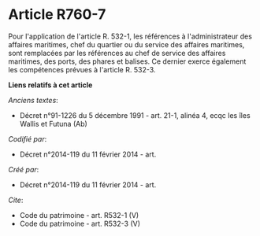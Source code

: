 # Article R760-7

Pour l'application de l'article R. 532-1, les références à l'administrateur des affaires maritimes, chef du quartier ou du
service des affaires maritimes, sont remplacées par les références au chef de service des affaires maritimes, des ports, des
phares et balises. Ce dernier exerce également les compétences prévues à l'article R. 532-3.

**Liens relatifs à cet article**

_Anciens textes_:

  - Décret n°91-1226 du 5 décembre 1991 - art. 21-1, alinéa 4, ecqc les îles Wallis et Futuna  (Ab)

_Codifié par_:

  - Décret n°2014-119 du 11 février 2014 - art.

_Créé par_:

  - Décret n°2014-119 du 11 février 2014 - art.

_Cite_:

  - Code du patrimoine - art. R532-1 (V)
  - Code du patrimoine - art. R532-3 (V)
